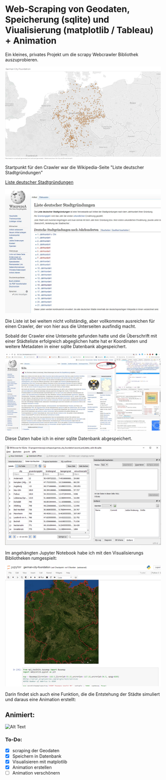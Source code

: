 # Web-Scraping von Geodaten, Speicherung (sqlite) und Viualisierung (matplotlib / Tableau) + Animation


Ein kleines, privates Projekt um die scrapy Webcrawler Bibliothek auszuprobieren. 

![Tableau Screenhot](./doc/first_tableau_image.png)

Startpunkt für den Crawler war die Wikipedia-Seite "Liste deutscher Stadtgründungen"

[Liste deutscher Stadtgründungen](https://de.wikipedia.org/wiki/Liste_deutscher_Stadtgr%C3%BCndungen)

![Startseite](./doc/wiki_start.jpg)

Die Liste ist bei weitem nicht vollständig, aber vollkommen ausreichen für einen Crawler, der von hier aus die Unterseiten ausfindig macht.

Sobald der Crawler eine Unterseite gefunden hatte und die Überschrift mit einer Städteliste erfolgreich abgeglichen hatte hat er Koordinaten und weitere Metadaten in einer sqlite Datenbank abgespeichert.

![Köln Geodaten](./doc/cologne_wikipedia.jpg)

Diese Daten habe ich in einer sqlite Datenbank abgespeichert.

![Datenbank](./doc/datenbank.png)

Im angehängten Jupyter Notebook habe ich mit den Visualisierungs Bibliotheken rumgespielt:

![Jupyter Notebook](./doc/jupyter-notebook.png)

Darin findet sich auch eine Funktion, die die Entstehung der Städte simuliert und daraus eine Animation erstellt:


## Animiert:

![Alt Text](./animation/first_generated_animation.gif)

### To-Do:
- [x] scraping der Geodaten
- [x] Speichern in Datenbank
- [x] Visualisieren mit matplotlib
- [x] Animation erstellen
- [ ] Animation verschönern
